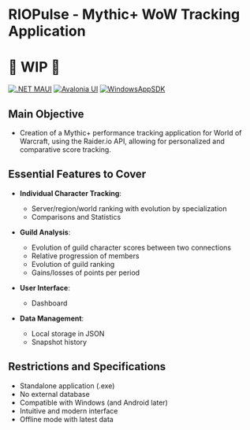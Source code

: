 # RIOPulse - Mythic+ WoW Tracking Application

# 🚧 WIP 🚧

[![.NET MAUI](https://img.shields.io/badge/.NET_MAUI-9.0.14-purple.svg)](https://dotnet.microsoft.com/apps/maui)
[![Avalonia UI](https://img.shields.io/badge/Avalonia-11.2.3-blue.svg)](https://avaloniaui.net)
[![WindowsAppSDK](https://img.shields.io/badge/WindowsAppSDK-1.6.240923002-blue.svg)](https://developer.microsoft.com/windows/apps/windows-app-sdk/)

## Main Objective

- Creation of a Mythic+ performance tracking application for World of Warcraft, using the Raider.io API, allowing for personalized and comparative score tracking.

## Essential Features to Cover

- **Individual Character Tracking**:
  - Server/region/world ranking with evolution by specialization
  - Comparisons and Statistics

- **Guild Analysis**:
  - Evolution of guild character scores between two connections
  - Relative progression of members
  - Evolution of guild ranking
  - Gains/losses of points per period

- **User Interface**:
  - Dashboard

- **Data Management**:
  - Local storage in JSON
  - Snapshot history

## Restrictions and Specifications

- Standalone application (.exe)
- No external database
- Compatible with Windows (and Android later)
- Intuitive and modern interface
- Offline mode with latest data

